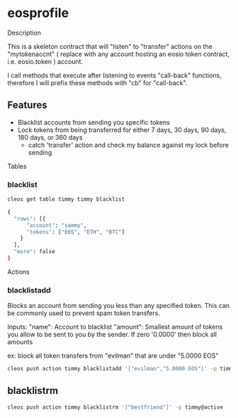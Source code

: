 # eosprofile

Description

This is a skeleton contract that will "listen" to "transfer" actions on the "mytokenaccnt" ( replace with any account hosting an eosio token contract, i.e. eosio.token ) account.

I call methods that execute after listening to events "call-back" functions, therefore I will prefix these methods with "cb" for "call-back".

Features
----
* Blacklist accounts from sending you specific tokens
* Lock tokens from being transferred for either 7 days, 30 days, 90 days, 180 days, or 360 days
  - catch 'transfer' action and check my balance against my lock before sending

Tables
### blacklist
```bash
cleos get table timmy timmy blacklist

{
  "rows": [{
      "account": "sammy",
      "tokens": ["EOS", "ETH", "BTC"]
    }
  ],
  "more": false
}
```


Actions
### blacklistadd
Blocks an account from sending you less than any specified token.  This can be commonly used to prevent spam token transfers.

Inputs:
"name": Account to blacklist
"amount": Smallest amount of tokens you allow to be sent to you by the sender.  If zero '0.0000' then block all amounts

ex: block all token transfers from "evilman" that are under "5.0000 EOS"
```bash
cleos push action timmy blacklistadd '["evilman","5.0000 EOS"]' -p timmy@active
```

## blacklistrm
```bash
cleos push action timmy blacklistrm '["bestfriend"]' -p timmy@active
```

